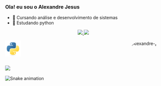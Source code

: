 ### Ola! eu sou o Alexandre Jesus

- 🌱 Cursando análise e desenvolvimento de sistemas
- 📘 Estudando python

<div align="center">
  <a href="https://github.com/alexandrejesus1">
  <img height="180em"  src="https://github-readme-stats.vercel.app/api?username=alexandrejesus1&show_icons=true&theme=tokyonight&include_all_commits=true&count_private=true"/>
  <img height="180em" " src="https://github-readme-stats.vercel.app/api/top-langs/?username=alexandrejesus1&layout=compact&langs_count=7&theme=tokyonight"/>
</div>
<div style="display: inline_block"><br>
  <img align="center" alt="Alexandre-Python" height="50"  src="https://raw.githubusercontent.com/devicons/devicon/master/icons/python/python-original.svg"> 
  <img align="right" alt="Alexandre-pic" height="100" style="border-radius:100px;"src="https://img.freepik.com/vetores-premium/programador-que-trabalha-escrevendo-codigo-homem-digitando-no-teclado-com-codigo-na-tela-desenvolvedor-web-design-programacao-conceito-de-codificacao-ilustracao-isolada_168129-485.jpg?w=740">
</div>

##

<div> 
  <a href="https://www.linkedin.com/in/alexandre-adolfo-491a52233/" target="_blank"><img src="https://img.shields.io/badge/-LinkedIn-%230077B5?style=for-the-badge&logo=linkedin&logoColor=white" target="_blank"></a>
  
![Snake animation](https://github.com/alexandrejesus1/alexandrejesus1/blob/output/github-contribution-grid-snake.svg)
</div>
